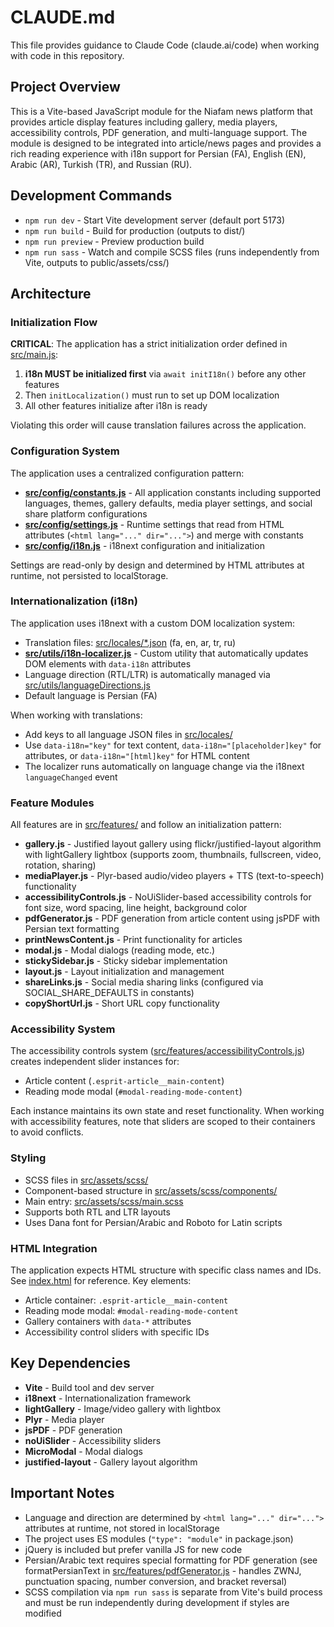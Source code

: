 # CLAUDE.md

This file provides guidance to Claude Code (claude.ai/code) when working with code in this repository.

## Project Overview

This is a Vite-based JavaScript module for the Niafam news platform that provides article display features including gallery, media players, accessibility controls, PDF generation, and multi-language support. The module is designed to be integrated into article/news pages and provides a rich reading experience with i18n support for Persian (FA), English (EN), Arabic (AR), Turkish (TR), and Russian (RU).

## Development Commands

- `npm run dev` - Start Vite development server (default port 5173)
- `npm run build` - Build for production (outputs to dist/)
- `npm run preview` - Preview production build
- `npm run sass` - Watch and compile SCSS files (runs independently from Vite, outputs to public/assets/css/)

## Architecture

### Initialization Flow

**CRITICAL**: The application has a strict initialization order defined in [src/main.js](src/main.js):
1. **i18n MUST be initialized first** via `await initI18n()` before any other features
2. Then `initLocalization()` must run to set up DOM localization
3. All other features initialize after i18n is ready

Violating this order will cause translation failures across the application.

### Configuration System

The application uses a centralized configuration pattern:

- **[src/config/constants.js](src/config/constants.js)** - All application constants including supported languages, themes, gallery defaults, media player settings, and social share platform configurations
- **[src/config/settings.js](src/config/settings.js)** - Runtime settings that read from HTML attributes (`<html lang="..." dir="...">`) and merge with constants
- **[src/config/i18n.js](src/config/i18n.js)** - i18next configuration and initialization

Settings are read-only by design and determined by HTML attributes at runtime, not persisted to localStorage.

### Internationalization (i18n)

The application uses i18next with a custom DOM localization system:

- Translation files: [src/locales/*.json](src/locales/) (fa, en, ar, tr, ru)
- **[src/utils/i18n-localizer.js](src/utils/i18n-localizer.js)** - Custom utility that automatically updates DOM elements with `data-i18n` attributes
- Language direction (RTL/LTR) is automatically managed via [src/utils/languageDirections.js](src/utils/languageDirections.js)
- Default language is Persian (FA)

When working with translations:
- Add keys to all language JSON files in [src/locales/](src/locales/)
- Use `data-i18n="key"` for text content, `data-i18n="[placeholder]key"` for attributes, or `data-i18n="[html]key"` for HTML content
- The localizer runs automatically on language change via the i18next `languageChanged` event

### Feature Modules

All features are in [src/features/](src/features/) and follow an initialization pattern:

- **gallery.js** - Justified layout gallery using flickr/justified-layout algorithm with lightGallery lightbox (supports zoom, thumbnails, fullscreen, video, rotation, sharing)
- **mediaPlayer.js** - Plyr-based audio/video players + TTS (text-to-speech) functionality
- **accessibilityControls.js** - NoUiSlider-based accessibility controls for font size, word spacing, line height, background color
- **pdfGenerator.js** - PDF generation from article content using jsPDF with Persian text formatting
- **printNewsContent.js** - Print functionality for articles
- **modal.js** - Modal dialogs (reading mode, etc.)
- **stickySidebar.js** - Sticky sidebar implementation
- **layout.js** - Layout initialization and management
- **shareLinks.js** - Social media sharing links (configured via SOCIAL_SHARE_DEFAULTS in constants)
- **copyShortUrl.js** - Short URL copy functionality

### Accessibility System

The accessibility controls system ([src/features/accessibilityControls.js](src/features/accessibilityControls.js)) creates independent slider instances for:
- Article content (`.esprit-article__main-content`)
- Reading mode modal (`#modal-reading-mode-content`)

Each instance maintains its own state and reset functionality. When working with accessibility features, note that sliders are scoped to their containers to avoid conflicts.

### Styling

- SCSS files in [src/assets/scss/](src/assets/scss/)
- Component-based structure in [src/assets/scss/components/](src/assets/scss/components/)
- Main entry: [src/assets/scss/main.scss](src/assets/scss/main.scss)
- Supports both RTL and LTR layouts
- Uses Dana font for Persian/Arabic and Roboto for Latin scripts

### HTML Integration

The application expects HTML structure with specific class names and IDs. See [index.html](index.html) for reference. Key elements:
- Article container: `.esprit-article__main-content`
- Reading mode modal: `#modal-reading-mode-content`
- Gallery containers with `data-*` attributes
- Accessibility control sliders with specific IDs

## Key Dependencies

- **Vite** - Build tool and dev server
- **i18next** - Internationalization framework
- **lightGallery** - Image/video gallery with lightbox
- **Plyr** - Media player
- **jsPDF** - PDF generation
- **noUiSlider** - Accessibility sliders
- **MicroModal** - Modal dialogs
- **justified-layout** - Gallery layout algorithm

## Important Notes

- Language and direction are determined by `<html lang="..." dir="...">` attributes at runtime, not stored in localStorage
- The project uses ES modules (`"type": "module"` in package.json)
- jQuery is included but prefer vanilla JS for new code
- Persian/Arabic text requires special formatting for PDF generation (see formatPersianText in [src/features/pdfGenerator.js](src/features/pdfGenerator.js) - handles ZWNJ, punctuation spacing, number conversion, and bracket reversal)
- SCSS compilation via `npm run sass` is separate from Vite's build process and must be run independently during development if styles are modified
